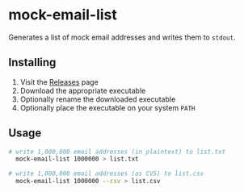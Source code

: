 mock-email-list
===============
Generates a list of mock email addresses and writes them to `stdout`.


Installing
----------
1. Visit the [Releases][] page
2. Download the appropriate executable
3. Optionally rename the downloaded executable
4. Optionally place the executable on your system `PATH`


Usage
-----
```sh
# write 1,000,000 email addresses (in plaintext) to list.txt
  mock-email-list 1000000 > list.txt

# write 1,000,000 email addresses (as CVS) to list.csv
  mock-email-list 1000000 --csv > list.csv
```


[Releases]: https://github.com/chrisallenlane/mock-email-list/releases/
